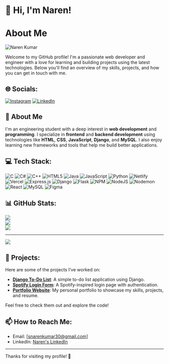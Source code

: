 # 👋 Hi, I'm Naren!

# About Me

![Naren Kumar](https://github.com/Snarenkumar/Snarenkumar/blob/main/naren%20kumar.jpeg?raw=true)

Welcome to my GitHub profile! I'm a passionate web developer and engineer with a love for learning and building projects using the latest technologies. Below you'll find an overview of my skills, projects, and how you can get in touch with me.

## 🌐 Socials:
[![Instagram](https://img.shields.io/badge/Instagram-%23E4405F.svg?logo=Instagram&logoColor=white)](https://www.instagram.com/naren_kumar_s/)
[![LinkedIn](https://img.shields.io/badge/LinkedIn-%230077B5.svg?logo=linkedin&logoColor=white)](https://www.linkedin.com/in/s-naren-kumar-1b2471280/)

## 🚀 About Me
I'm an engineering student with a deep interest in **web development** and **programming**. I specialize in **frontend** and **backend development** using technologies like **HTML**, **CSS**, **JavaScript**, **Django**, and **MySQL**. I also enjoy learning new frameworks and tools that help me build better applications.

## 💻 Tech Stack:
![C](https://img.shields.io/badge/c-%2300599C.svg?style=for-the-badge&logo=c&logoColor=white)
![C#](https://img.shields.io/badge/c%23-%23239120.svg?style=for-the-badge&logo=csharp&logoColor=white)
![C++](https://img.shields.io/badge/c++-%2300599C.svg?style=for-the-badge&logo=c%2B%2B&logoColor=white)
![HTML5](https://img.shields.io/badge/html5-%23E34F26.svg?style=for-the-badge&logo=html5&logoColor=white)
![Java](https://img.shields.io/badge/java-%23ED8B00.svg?style=for-the-badge&logo=openjdk&logoColor=white)
![JavaScript](https://img.shields.io/badge/javascript-%23323330.svg?style=for-the-badge&logo=javascript&logoColor=%23F7DF1E)
![Python](https://img.shields.io/badge/python-3670A0?style=for-the-badge&logo=python&logoColor=ffdd54)
![Netlify](https://img.shields.io/badge/netlify-%23000000.svg?style=for-the-badge&logo=netlify&logoColor=#00C7B7)
![Vercel](https://img.shields.io/badge/vercel-%23000000.svg?style=for-the-badge&logo=vercel&logoColor=white)
![Express.js](https://img.shields.io/badge/express.js-%23404d59.svg?style=for-the-badge&logo=express&logoColor=%2361DAFB)
![Django](https://img.shields.io/badge/django-%23092E20.svg?style=for-the-badge&logo=django&logoColor=white)
![Flask](https://img.shields.io/badge/flask-%23000.svg?style=for-the-badge&logo=flask&logoColor=white)
![NPM](https://img.shields.io/badge/NPM-%23CB3837.svg?style=for-the-badge&logo=npm&logoColor=white)
![NodeJS](https://img.shields.io/badge/node.js-6DA55F?style=for-the-badge&logo=node.js&logoColor=white)
![Nodemon](https://img.shields.io/badge/NODEMON-%23323330.svg?style=for-the-badge&logo=nodemon&logoColor=%BBDEAD)
![React](https://img.shields.io/badge/react-%2320232a.svg?style=for-the-badge&logo=react&logoColor=%2361DAFB)
![MySQL](https://img.shields.io/badge/mysql-4479A1.svg?style=for-the-badge&logo=mysql&logoColor=white)
![Figma](https://img.shields.io/badge/figma-%23F24E1E.svg?style=for-the-badge&logo=figma&logoColor=white)

## 📊 GitHub Stats:
![](https://github-readme-stats.vercel.app/api?username=Snarenkumar&theme=dark&hide_border=false&include_all_commits=true&count_private=true)<br/>
![](https://github-readme-streak-stats.herokuapp.com/?user=Snarenkumar&theme=dark&hide_border=false)<br/>
![](https://github-readme-stats.vercel.app/api/top-langs/?username=Snarenkumar&theme=dark&hide_border=false&include_all_commits=true&count_private=true&layout=compact)

---

[![](https://visitcount.itsvg.in/api?id=Snarenkumar&icon=0&color=0)](https://visitcount.itsvg.in)

<!-- Proudly created with GPRM ( https://gprm.itsvg.in ) -->

## 🌟 Projects:
Here are some of the projects I've worked on:

- **[Django To-Do List](https://narenkumar3098.pythonanywhere.com/)**: A simple to-do list application using Django.
- **[Spotify Login Form](https://narensporttify.pythonanywhere.com/)**: A Spotify-inspired login page with authentication.
- **[Portfolio Website](https://portfolio-website-gold-phi.vercel.app/)**: My personal portfolio to showcase my skills, projects, and resume.

Feel free to check them out and explore the code!

## 📫 How to Reach Me:
- Email: [snarenkumar30@gmail.com]
- LinkedIn: [Naren's LinkedIn](https://www.linkedin.com/in/s-naren-kumar-1b2471280/)

---

Thanks for visiting my profile! 🙌
